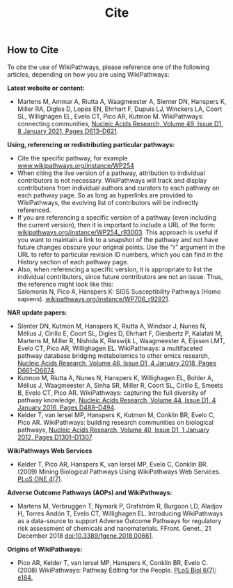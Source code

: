 ﻿---
title: Cite
---
<h2>How to Cite</h2>
<p>To cite the use of WikiPathways, please reference one of the following articles, depending on how you are using WikiPathways:</p>
<p><b>Latest website or content:</b></p>
<ul>
<li>Martens M, Ammar A, Riutta A, Waagmeester A, Slenter DN, Hanspers K, Miller RA, Digles D, Lopes EN, Ehrhart F, Dupuis LJ, Winckers LA, Coort SL, Willighagen EL, Evelo CT, Pico AR, Kutmon M. WikiPathways: connecting communities, <a href="https://doi.org/10.1093/nar/gkaa1024">Nucleic Acids Research, Volume 49, Issue D1, 8 January 2021, Pages D613–D621</a>.</li>
</ul>

<p><b>Using, referencing or redistributing particular pathways:</b></p>
<ul>
<li>Cite the specific pathway, for example <a href="https://www.wikipathways.org/instance/WP254">www.wikipathways.org/instance/WP254</a></li>
<li>When citing the live version of a pathway, attribution to individual contributors is not necessary. WikiPathways will track and display contributions from individual authors and curators to each pathway on each pathway page. So as long as hyperlinks are provided to WikiPathways, the evolving list of contributors will be indirectly referenced.</li>
<li>If you are referencing a specific version of a pathway (even including the current version), then it is important to include a URL of the form: <a href="https://www.wikipathways.org/instance/WP254_r93003">wikipathways.org/instance/WP254_r93003</a>. This approach is useful if you want to maintain a link to a snapshot of the pathway and not have future changes obscure your original points. Use the "r" argument in the URL to refer to particular revision ID numbers, which you can find in the History section of each pathway page.</li>
<li>Also, when referencing a specific version, it is appropriate to list the individual contributors, since future contributors are not an issue. Thus, the reference might look like this:<br />
Salomonis N, Pico A, Hanspers K: SIDS Susceptibility Pathways (Homo sapiens). <a href="https://www.wikipathways.org/instance/WP706_r92921">wikipathways.org/instance/WP706_r92921</a>.</li>
</ul>

<p><b>NAR update papers:</b></p>
<ul>
<li>Slenter DN, Kutmon M, Hanspers K, Riutta A, Windsor J, Nunes N, Mélius J, Cirillo E, Coort SL, Digles D, Ehrhart F, Giesbertz P, Kalafati M, Martens M, Miller R, Nishida K, Rieswijk L, Waagmeester A, Eijssen LMT, Evelo CT, Pico AR, Willighagen EL. WikiPathways: a multifaceted pathway database bridging metabolomics to other omics research, <a href="https://doi.org/10.1093/nar/gkx1064">Nucleic Acids Research, Volume 46, Issue D1, 4 January 2018, Pages D661–D6674</a>.</li>
<li>Kutmon M, Riutta A, Nunes N, Hanspers K, Willighagen EL, Bohler A, Mélius J, Waagmeester A, Sinha SR, Miller R, Coort SL, Cirillo E, Smeets B, Evelo CT, Pico AR. WikiPathways: capturing the full diversity of pathway knowledge, <a href="http://dx.doi.org/10.1093/nar/gkv1024">Nucleic Acids Research, Volume 44, Issue D1, 4 January 2016, Pages D488–D494</a>.</li>
<li>Kelder T, van Iersel MP, Hanspers K, Kutmon M, Conklin BR, Evelo C, Pico AR. WikiPathways: building research communities on biological pathways, <a href="http://nar.oxfordjournals.org/content/early/2011/11/16/nar.gkr1074.abstract">Nucleic Acids Research, Volume 40, Issue D1, 1 January 2012, Pages D1301–D1307</a>.</li>
</ul>

<p><b>WikiPathways Web Services</b></p>
<ul>
<li>Kelder T, Pico AR, Hanspers K, van Iersel MP, Evelo C, Conklin BR. (2009) Mining Biological Pathways Using WikiPathways Web Services. <a href="http://www.ncbi.nlm.nih.gov/pmc/articles/PMC2714472/">PLoS ONE 4(7)</a>.</li>
</ul>

<p><b>Adverse Outcome Pathways (AOPs) and WikiPathways:</b></p>
<ul>
<li>Martens M, Verbruggen T, Nymark P, Grafström R, Burgoon LD, Aladjov H, Torres Andón T, Evelo CT, Willighagen EL. Introducing WikiPathways as a data-source to support Adverse Outcome Pathways for regulatory risk assessment of chemicals and nanomaterials. FFront. Genet., 21 December 2018 <a href="https://www.frontiersin.org/articles/10.3389/fgene.2018.00661/abstract">doi:10.3389/fgene.2018.00661</a>.</li>
</ul>

<p><b>Origins of WikiPathways:</b></p>
<ul>
<li>Pico AR, Kelder T, van Iersel MP, Hanspers K, Conklin BR, Evelo C. (2008) WikiPathways: Pathway Editing for the People. <a href="http://journals.plos.org/plosbiology/article?id=10.1371/journal.pbio.0060184">PLoS Biol 6(7): e184.</a></li>
</ul>


